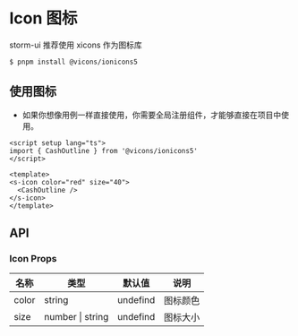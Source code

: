 # Icon 图标

storm-ui 推荐使用 xicons 作为图标库

```
$ pnpm install @vicons/ionicons5
```

## 使用图标

- 如果你想像用例一样直接使用，你需要全局注册组件，才能够直接在项目中使用。

<script setup lang="ts">
import { CashOutline } from '@vicons/ionicons5'
</script>

<s-icon color="red" size="40">
  <CashOutline />
</s-icon>
<s-icon color="green" size="40">
  <CashOutline />
</s-icon>
<s-icon color="blue" size="40">
  <CashOutline />
</s-icon>

<s-icon color="red" size="60">
  <CashOutline />
</s-icon>
<s-icon color="green" size="60">
  <CashOutline />
</s-icon>
<s-icon color="blue" size="60">
  <CashOutline />
</s-icon>

```vue
<script setup lang="ts">
import { CashOutline } from '@vicons/ionicons5'
</script>

<template>
<s-icon color="red" size="40">
  <CashOutline />
</s-icon>
</template>
```

## API

### Icon Props

| 名称   | 类型            | 默认值    | 说明    |
| ------ | --------------  | -------- | ------- |
| color  | string          | undefind | 图标颜色 |
| size   | number \| string | undefind | 图标大小 |